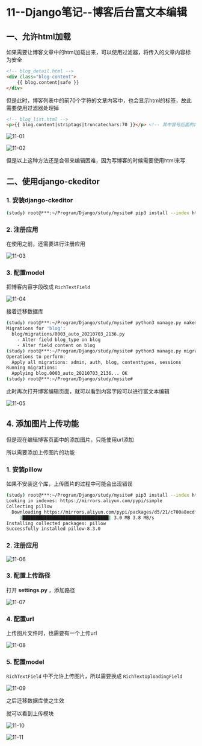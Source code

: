 # 11--Django笔记--博客后台富文本编辑

## 一、允许html加载

如果需要让博客文章中的html加载出来，可以使用过滤器，将传入的文章内容标为安全

```html
<!-- blog_detail.html -->
<div class="blog-content">
    {{ blog.content|safe }}
</div>
```

但是此时，博客列表中的前70个字符的文章内容中，也会显示html的标签，故此需要使用过滤器处理掉

```html
<!-- blog_list.html -->
<p>{{ blog.content|striptags|truncatechars:70 }}</p> <!-- 其中冒号后面的内容表示显示字符长度 -->
```

![11-01](https://img-blog.csdnimg.cn/20210703222025107.png#pic_center)


![11-02](https://img-blog.csdnimg.cn/202107032220381.png?x-oss-process=image/watermark,type_ZmFuZ3poZW5naGVpdGk,shadow_10,text_aHR0cHM6Ly9ibG9nLmNzZG4ubmV0L3dlaXhpbl80NDMzODc4MA==,size_16,color_FFFFFF,t_70#pic_center)


但是以上这种方法还是会带来编辑困难，因为写博客的时候需要使用html来写

## 二、使用django-ckeditor

### 1. 安装django-ckeditor

```bash
(study) root@***:~/Program/Django/study/mysite# pip3 install --index https://mirrors.aliyun.com/pypi/simple django-ckeditor
```

### 2. 注册应用

在使用之前，还需要进行注册应用

![11-03](https://img-blog.csdnimg.cn/20210703222052639.png?x-oss-process=image/watermark,type_ZmFuZ3poZW5naGVpdGk,shadow_10,text_aHR0cHM6Ly9ibG9nLmNzZG4ubmV0L3dlaXhpbl80NDMzODc4MA==,size_16,color_FFFFFF,t_70#pic_center)


### 3. 配置model

把博客内容字段改成 `RichTextField` 

![11-04](https://img-blog.csdnimg.cn/20210703222109778.png?x-oss-process=image/watermark,type_ZmFuZ3poZW5naGVpdGk,shadow_10,text_aHR0cHM6Ly9ibG9nLmNzZG4ubmV0L3dlaXhpbl80NDMzODc4MA==,size_16,color_FFFFFF,t_70#pic_center)


接着迁移数据库

```bash
(study) root@***:~/Program/Django/study/mysite# python3 manage.py makemigrations
Migrations for 'blog':
  blog/migrations/0003_auto_20210703_2136.py
    - Alter field blog_type on blog
    - Alter field content on blog
(study) root@***:~/Program/Django/study/mysite# python3 manage.py migrate
Operations to perform:
  Apply all migrations: admin, auth, blog, contenttypes, sessions
Running migrations:
  Applying blog.0003_auto_20210703_2136... OK
(study) root@***:~/Program/Django/study/mysite#
```

此时再次打开博客编辑页面，就可以看到内容字段可以进行富文本编辑

![11-05](https://img-blog.csdnimg.cn/20210703222125589.png?x-oss-process=image/watermark,type_ZmFuZ3poZW5naGVpdGk,shadow_10,text_aHR0cHM6Ly9ibG9nLmNzZG4ubmV0L3dlaXhpbl80NDMzODc4MA==,size_16,color_FFFFFF,t_70#pic_center)


## 4. 添加图片上传功能

但是现在编辑博客页面中的添加图片，只能使用url添加

所以需要添加上传图片的功能

### 1. 安装pillow

如果不安装这个库，上传图片的过程中可能会出现错误

```bash
(study) root@***:~/Program/Django/study/mysite# pip3 install --index https://mirrors.aliyun.com/pypi/simple pillow
Looking in indexes: https://mirrors.aliyun.com/pypi/simple
Collecting pillow
  Downloading https://mirrors.aliyun.com/pypi/packages/d5/21/c700a8ecdf34661defd640d068a9d3a2b2290b07625ab0d82b1c8faa6f92/Pillow-8.3.0-cp38-cp38-manylinux_2_5_x86_64.manylinux1_x86_64.whl (3.0 MB)
     |████████████████████████████████| 3.0 MB 3.8 MB/s 
Installing collected packages: pillow
Successfully installed pillow-8.3.0
```

### 2. 注册应用

![11-06](https://img-blog.csdnimg.cn/20210703222145221.png?x-oss-process=image/watermark,type_ZmFuZ3poZW5naGVpdGk,shadow_10,text_aHR0cHM6Ly9ibG9nLmNzZG4ubmV0L3dlaXhpbl80NDMzODc4MA==,size_16,color_FFFFFF,t_70#pic_center)


### 3. 配置上传路径

打开 **settings.py** ，添加路径

![11-07](https://img-blog.csdnimg.cn/20210703222159633.png?x-oss-process=image/watermark,type_ZmFuZ3poZW5naGVpdGk,shadow_10,text_aHR0cHM6Ly9ibG9nLmNzZG4ubmV0L3dlaXhpbl80NDMzODc4MA==,size_16,color_FFFFFF,t_70#pic_center)


### 4. 配置url

上传图片文件时，也需要有一个上传url

![11-08](https://img-blog.csdnimg.cn/20210703222211486.png?x-oss-process=image/watermark,type_ZmFuZ3poZW5naGVpdGk,shadow_10,text_aHR0cHM6Ly9ibG9nLmNzZG4ubmV0L3dlaXhpbl80NDMzODc4MA==,size_16,color_FFFFFF,t_70#pic_center)


### 5. 配置model

 `RichTextField` 中不允许上传图片，所以需要换成 `RichTextUploadingField`

![11-09](https://img-blog.csdnimg.cn/20210703222227387.png?x-oss-process=image/watermark,type_ZmFuZ3poZW5naGVpdGk,shadow_10,text_aHR0cHM6Ly9ibG9nLmNzZG4ubmV0L3dlaXhpbl80NDMzODc4MA==,size_16,color_FFFFFF,t_70#pic_center)


之后迁移数据库使之生效

就可以看到上传模块

![11-10](https://img-blog.csdnimg.cn/20210703222243300.png?x-oss-process=image/watermark,type_ZmFuZ3poZW5naGVpdGk,shadow_10,text_aHR0cHM6Ly9ibG9nLmNzZG4ubmV0L3dlaXhpbl80NDMzODc4MA==,size_16,color_FFFFFF,t_70#pic_center)


![11-11](https://img-blog.csdnimg.cn/20210703222301975.png?x-oss-process=image/watermark,type_ZmFuZ3poZW5naGVpdGk,shadow_10,text_aHR0cHM6Ly9ibG9nLmNzZG4ubmV0L3dlaXhpbl80NDMzODc4MA==,size_16,color_FFFFFF,t_70#pic_center)
